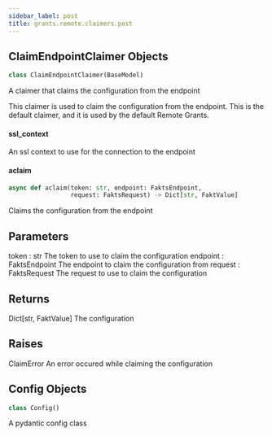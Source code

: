 ```yaml
---
sidebar_label: post
title: grants.remote.claimers.post
---
```


## ClaimEndpointClaimer Objects

```python
class ClaimEndpointClaimer(BaseModel)
```

A claimer that claims the configuration from the endpoint

This claimer is used to claim the configuration from the endpoint.
This is the default claimer, and it is used by the default
Remote Grants.

#### ssl\_context

An ssl context to use for the connection to the endpoint

#### aclaim

```python
async def aclaim(token: str, endpoint: FaktsEndpoint,
                 request: FaktsRequest) -> Dict[str, FaktValue]
```

Claims the configuration from the endpoint

Parameters
----------
token : str
    The token to use to claim the configuration
endpoint : FaktsEndpoint
    The endpoint to claim the configuration from
request : FaktsRequest
    The request to use to claim the configuration

Returns
-------
Dict[str, FaktValue]
    The configuration

Raises
------
ClaimError
    An error occured while claiming the configuration

## Config Objects

```python
class Config()
```

A pydantic config class

